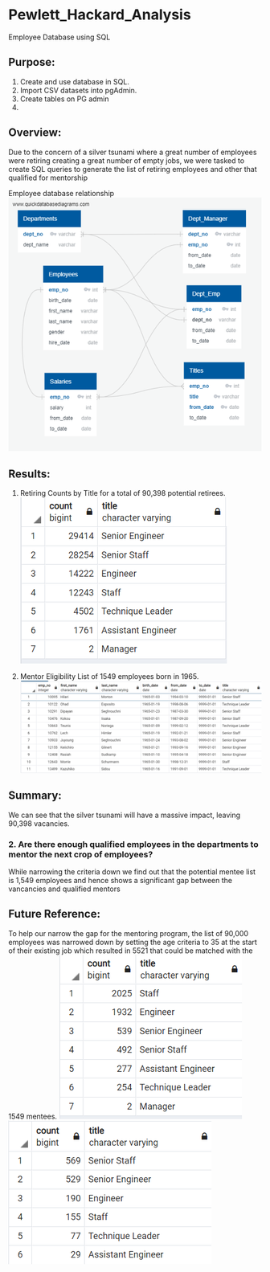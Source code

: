 # Pewlett_Hackard_Analysis
Employee Database using SQL

## Purpose: 
1. Create and use database in SQL.
2. Import CSV datasets into pgAdmin.
3. Create tables on PG admin
4. 
## Overview: 

Due to the concern of a silver tsunami where a great number of employees were retiring creating a great number of empty jobs, we were tasked to create SQL queries to generate the list of retiring employees and other that qualified for mentorship



Employee database relationship 
![Pic 1](https://github.com/YannMusz/Pewlett-Hackard-Analysis/blob/main/Analysis_Projects/HP_Analysis/Challenge_Documents/EmployeeDB.png)

## Results: 

1. Retiring Counts by Title for a total of 90,398 potential retirees.  
![Pic 4](https://github.com/YannMusz/Pewlett-Hackard-Analysis/blob/main/Analysis_Projects/HP_Analysis/Challenge_Documents/Retiring_count_titles.PNG) 


2. Mentor Eligibility List of 1549 employees born in 1965.
![Pic 5](https://github.com/YannMusz/Pewlett-Hackard-Analysis/blob/main/Analysis_Projects/HP_Analysis/Challenge_Documents/mentor_list.PNG)

## Summary: 
We can see that the silver tsunami will have a massive impact, leaving 90,398 vacancies.  

### 2. Are there enough qualified employees in the departments to mentor the next crop of employees?

While narrowing the  criteria down we find out that the potential mentee list is 1,549 employees and hence shows a significant gap between the vancancies and qualified mentors

## Future Reference:
To help our narrow the gap for the mentoring program, the list of 90,000 employees was narrowed down by setting the age criteria to 35 at the start of their existing job which resulted in 5521 that could be matched with the 1549 mentees.
![Pic 7](https://github.com/YannMusz/Pewlett-Hackard-Analysis/blob/main/Analysis_Projects/HP_Analysis/Challenge_Documents/narrow_retiring_mentor_list.PNG)
![Pic 8](https://github.com/YannMusz/Pewlett-Hackard-Analysis/blob/main/Analysis_Projects/HP_Analysis/Challenge_Documents/mentee_counts.PNG)

